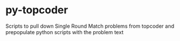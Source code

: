 # py-topcoder
Scripts to pull down Single Round Match problems from topcoder and prepopulate python scripts with the problem text

